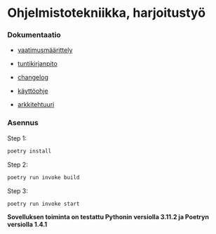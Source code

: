 # Ohjelmistotekniikka, harjoitustyö

### Dokumentaatio

- [vaatimusmäärittely](https://github.com/roni-b/ohjelmistotekniikka/blob/main/dokumentaatio/vaatimusmaarittely.md)

- [tuntikirjanpito](https://github.com/roni-b/ohjelmistotekniikka/blob/main/dokumentaatio/tuntikirjanpito.md)

- [changelog](https://github.com/roni-b/ohjelmistotekniikka/blob/main/dokumentaatio/changelog.md)

- [käyttöohje](https://github.com/roni-b/ohjelmistotekniikka/blob/main/dokumentaatio/k%C3%A4ytt%C3%B6ohje.md)

- [arkkitehtuuri](https://github.com/roni-b/ohjelmistotekniikka/blob/main/dokumentaatio/arkkitehtuuri.md)

### Asennus

Step 1:
```bash
poetry install
```
Step 2:
```bash
poetry run invoke build
```
Step 3: 
```bash
poetry run invoke start
```
**Sovelluksen toiminta on testattu Pythonin versiolla 3.11.2 ja Poetryn versiolla 1.4.1**

